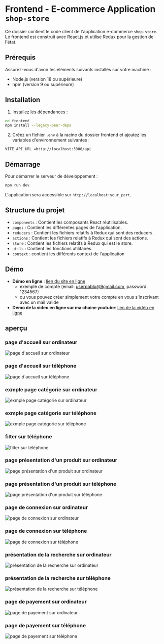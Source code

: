 # Frontend - E-commerce Application `shop-store`

Ce dossier contient le code client de l'application e-commerce `shop-store`. Le frontend est construit avec React.js et utilise Redux pour la gestion de l'état.

## Prérequis

Assurez-vous d'avoir les éléments suivants installés sur votre machine :
- Node.js (version 18 ou supérieure)
- npm (version 9 ou supérieure)

## Installation

1. Installez les dépendances :

```bash
cd frontend
npm install --legacy-peer-deps
```

2. Créez un fichier `.env` à la racine du dossier frontend et ajoutez les variables d'environnement suivantes :

```env
VITE_API_URL =http://localhost:3000/api
```

## Démarrage

Pour démarrer le serveur de développement :

```bash
npm run dev
```

L'application sera accessible sur `http://localhost:your_port`.

## Structure du projet

- `components` : Contient les composants React réutilisables.
- `pages` : Contient les différentes pages de l'application.
- `reducers` : Contient les fichiers relatifs à Redux qui sont des reducers.
- `actions` : Contient les fichiers relatifs à Redux qui sont des actions.
- `store` : Contient les fichiers relatifs à Redux qui est le store.
- `utils` : Contient les fonctions utilitaires.
- `context` : contient les différents context de l'application

## Démo

- **Démo en ligne** : [lien du site en ligne](https://shop-store-one.vercel.app/)
    - exemple de compte (email: userpablo@9gmail.com, password: 1234567)
    - ou vous pouvez créer simplement votre compte en vous s'inscrivant avec un mail valide
- **Démo de la video en ligne sur ma chaine youtube**: [lien de la vidéo en ligne](https://www.youtube.com/watch?v=SCy1VY_LUCo)

## aperçu

### page d'accueil sur ordinateur

![page d'accueil sur ordinateur](./demo_images/ordi_demo/ordi_accueil.png)

### page d'accueil sur téléphone

![page d'accueil sur téléphone](./demo_images/phone_demo/accuei_phone.png)

### exmple page catégorie sur ordinateur

![exmple page catégorie sur ordinateur](./demo_images/ordi_demo/ordi_page_cat.png)

### exmple page catégorie sur téléphone

![exmple page catégorie sur téléphone](./demo_images/phone_demo/phone_cat.png)


### filter sur téléphone

![filter sur téléphone](./demo_images/phone_demo/phone_filter.png)

### page présentation d'un produit sur ordinateur

![page présentation d'un produit sur ordinateur](./demo_images/ordi_demo/ordi_hero.png)

### page présentation d'un produit sur téléphone

![page présentation d'un produit sur téléphone](./demo_images/phone_demo/phone_hero.png)

### page de connexion sur ordinateur

![page de connexion sur ordinateur](./demo_images/ordi_demo/ordi_login.png)

### page de connexion sur téléphone

![page de connexion sur téléphone](./demo_images/phone_demo/phone_login.png)


### présentation de la recherche sur ordinateur

![présentation de la recherche sur ordinateur](./demo_images/ordi_demo/ordi_seach.png)

### présentation de la recherche sur téléphone

![présentation de la recherche sur téléphone](./demo_images/phone_demo/phone_seach.png)

### page de payement sur ordinateur

![page de payement sur ordinateur](./demo_images/ordi_demo/ordi_stripe.png)


### page de payement sur téléphone

![page de payement sur téléphone](./demo_images/phone_demo/phone_stripe.png)